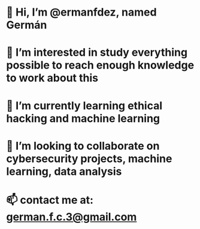 # 👋 Hi, I’m @ermanfdez, named Germán
# 👀 I’m interested in study everything possible to reach enough knowledge to work about this
# 🌱 I’m currently learning ethical hacking and machine learning
# 💞️ I’m looking to collaborate on cybersecurity projects, machine learning, data analysis
# 📫 contact me at: german.f.c.3@gmail.com
